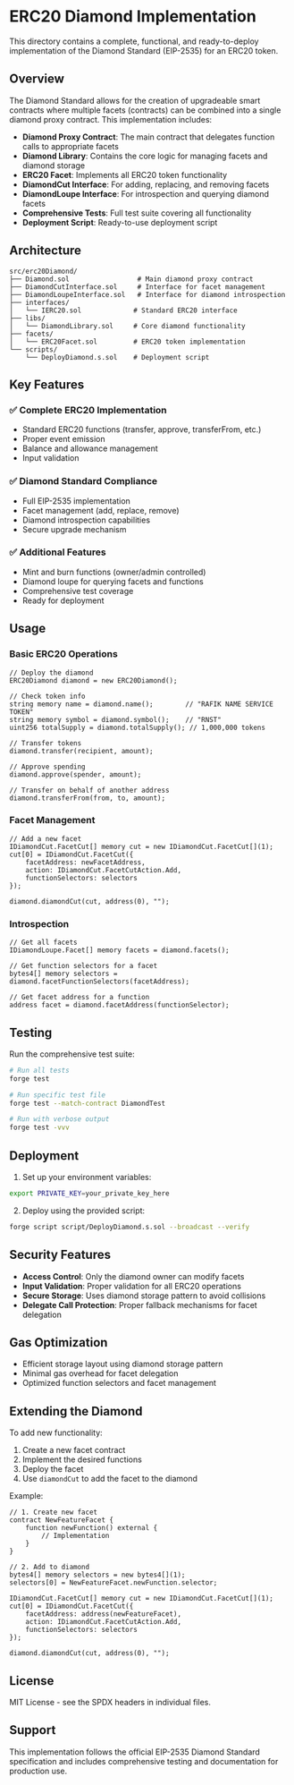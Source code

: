 # ERC20 Diamond Implementation

This directory contains a complete, functional, and ready-to-deploy implementation of the Diamond Standard (EIP-2535) for an ERC20 token.

## Overview

The Diamond Standard allows for the creation of upgradeable smart contracts where multiple facets (contracts) can be combined into a single diamond proxy contract. This implementation includes:

- **Diamond Proxy Contract**: The main contract that delegates function calls to appropriate facets
- **Diamond Library**: Contains the core logic for managing facets and diamond storage
- **ERC20 Facet**: Implements all ERC20 token functionality
- **DiamondCut Interface**: For adding, replacing, and removing facets
- **DiamondLoupe Interface**: For introspection and querying diamond facets
- **Comprehensive Tests**: Full test suite covering all functionality
- **Deployment Script**: Ready-to-use deployment script

## Architecture

```
src/erc20Diamond/
├── Diamond.sol                 # Main diamond proxy contract
├── DiamondCutInterface.sol     # Interface for facet management
├── DiamondLoupeInterface.sol   # Interface for diamond introspection
├── interfaces/
│   └── IERC20.sol             # Standard ERC20 interface
├── libs/
│   └── DiamondLibrary.sol     # Core diamond functionality
├── facets/
│   └── ERC20Facet.sol         # ERC20 token implementation
└── scripts/
    └── DeployDiamond.s.sol    # Deployment script
```

## Key Features

### ✅ Complete ERC20 Implementation
- Standard ERC20 functions (transfer, approve, transferFrom, etc.)
- Proper event emission
- Balance and allowance management
- Input validation

### ✅ Diamond Standard Compliance
- Full EIP-2535 implementation
- Facet management (add, replace, remove)
- Diamond introspection capabilities
- Secure upgrade mechanism

### ✅ Additional Features
- Mint and burn functions (owner/admin controlled)
- Diamond loupe for querying facets and functions
- Comprehensive test coverage
- Ready for deployment

## Usage

### Basic ERC20 Operations

```solidity
// Deploy the diamond
ERC20Diamond diamond = new ERC20Diamond();

// Check token info
string memory name = diamond.name();        // "RAFIK NAME SERVICE TOKEN"
string memory symbol = diamond.symbol();    // "RNST"
uint256 totalSupply = diamond.totalSupply(); // 1,000,000 tokens

// Transfer tokens
diamond.transfer(recipient, amount);

// Approve spending
diamond.approve(spender, amount);

// Transfer on behalf of another address
diamond.transferFrom(from, to, amount);
```

### Facet Management

```solidity
// Add a new facet
IDiamondCut.FacetCut[] memory cut = new IDiamondCut.FacetCut[](1);
cut[0] = IDiamondCut.FacetCut({
    facetAddress: newFacetAddress,
    action: IDiamondCut.FacetCutAction.Add,
    functionSelectors: selectors
});

diamond.diamondCut(cut, address(0), "");
```

### Introspection

```solidity
// Get all facets
IDiamondLoupe.Facet[] memory facets = diamond.facets();

// Get function selectors for a facet
bytes4[] memory selectors = diamond.facetFunctionSelectors(facetAddress);

// Get facet address for a function
address facet = diamond.facetAddress(functionSelector);
```

## Testing

Run the comprehensive test suite:

```bash
# Run all tests
forge test

# Run specific test file
forge test --match-contract DiamondTest

# Run with verbose output
forge test -vvv
```

## Deployment

1. Set up your environment variables:
```bash
export PRIVATE_KEY=your_private_key_here
```

2. Deploy using the provided script:
```bash
forge script script/DeployDiamond.s.sol --broadcast --verify
```

## Security Features

- **Access Control**: Only the diamond owner can modify facets
- **Input Validation**: Proper validation for all ERC20 operations
- **Secure Storage**: Uses diamond storage pattern to avoid collisions
- **Delegate Call Protection**: Proper fallback mechanisms for facet delegation

## Gas Optimization

- Efficient storage layout using diamond storage pattern
- Minimal gas overhead for facet delegation
- Optimized function selectors and facet management

## Extending the Diamond

To add new functionality:

1. Create a new facet contract
2. Implement the desired functions
3. Deploy the facet
4. Use `diamondCut` to add the facet to the diamond

Example:
```solidity
// 1. Create new facet
contract NewFeatureFacet {
    function newFunction() external {
        // Implementation
    }
}

// 2. Add to diamond
bytes4[] memory selectors = new bytes4[](1);
selectors[0] = NewFeatureFacet.newFunction.selector;

IDiamondCut.FacetCut[] memory cut = new IDiamondCut.FacetCut[](1);
cut[0] = IDiamondCut.FacetCut({
    facetAddress: address(newFeatureFacet),
    action: IDiamondCut.FacetCutAction.Add,
    functionSelectors: selectors
});

diamond.diamondCut(cut, address(0), "");
```

## License

MIT License - see the SPDX headers in individual files.

## Support

This implementation follows the official EIP-2535 Diamond Standard specification and includes comprehensive testing and documentation for production use.

